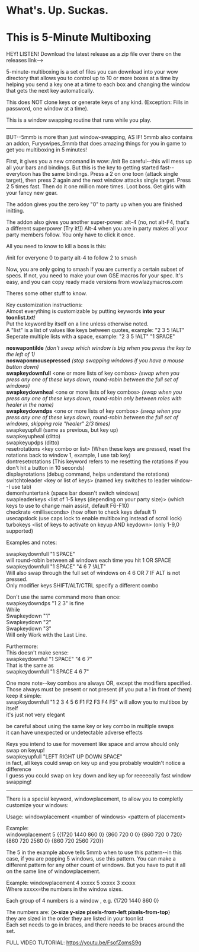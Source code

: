 #  What's. Up. Suckas.
#  This is 5-Minute Multiboxing


HEY! LISTEN! Download the latest release as a zip file over there on the releases link-->

5-minute-multiboxing is a set of files you can download into your wow directory that allows you to control up to 10 or more boxes at a time by helping you send a key one at a time to each box and changing the window that gets the next key automatically.

This does NOT clone keys or generate keys of any kind. (Exception: Fills in password, one window at a time).

This is a window swapping routine that runs while you play.

---------------------------------------------

BUT--5mmb is more than just window-swapping, AS IF! 5mmb also contains an addon, Furyswipes_5mmb that does amazing things for you in game to get you multiboxing in 5 minutes!

First, it gives you a new cmomand in wow: /init Be careful--this will mess up all your bars and bindings. But this is the key to getting started fast--everytoon has the same bindings. Press a 2 on one toon (attack single target), then press 2 again and the next window attacks single target. Press 2 5 times fast. Then do it one million more times. Loot boss. Get girls with your fancy new gear.

The addon gives you the zero key "0" to party up when you are finished initting.

The addon also gives you another super-power: alt-4 (no, not alt-F4, that's a different superpower [Try it!]) Alt-4 when you are in party makes all your party members follow. You only have to click it once.

All you need to know to kill a boss is this:

/init for everyone 0 to party alt-4 to follow 2 to smash

Now, you are only going to smash if you are currently a certain subset of specs. If not, you need to make your own GSE macros for your spec. It's easy, and you can copy ready made versions from wowlazymacros.com

Theres some other stuff to know.

Key customization instructions:  
Almost everything is customizable by putting keywords __into your toonlist.txt__!  
Put the keyword by itself on a line unless otherwise noted.  
A "list" is a list of values like keys between quotes, example: "2 3 5 !ALT"  
Seperate multiple lists with a space, example: "2 3 5 !ALT" "1 SPACE"  
  
**noswapontilde**   _(don't swap which window is big when you press the key to the left of 1)_   
**noswaponmousepressed**   _(stop swapping windows if you have a mouse button down)_  
**swapkeydownfull** \<one or more lists of key combos>  _(swap when you press any one of these keys down, round-robin between the full set of windows)_  
**swapkeydownheal** \<one or more lists of key combos>  _(swap when you press any one of these keys down, round-robin only between roles with healer in the name)_  
**swapkeydowndps** \<one or more lists of key combos> _(swap when you press any one of these keys down, round-robin between the full set of windows, skipping role "healer" 2/3 times)_  
swapkeyupfull (same as previous, but key up)  
swapkeyupheal (ditto)  
swapkeyupdps  (ditto)  
resetrotations \<key combo or list> (When these keys are pressed, reset the rotations back to window 1, example, I use tab key)  
dontresetrotations (This keyword refers to me resetting the rotations if you don't hit a button in 10 seconds)  
displayrotations (debug command, helps understand the rotations)  
switchtoleader \<key or list of keys> (named key switches to leader window--I use tab)  
demonhuntertank (space bar doesn't switch windows)   
swapleaderkeys \<list of 1-5 keys (depending on your party size)> (which keys to use to change main assist, default F6-F10)  
checkrate \<milliseconds> (how often to check keys default 1)  
usecapslock (use caps lock to enable multiboxing instead of scroll lock)  
turbokeys \<list of keys  to activate on keyup AND keydown> (only 1-9,0 supported)  
  
Examples and notes:  
  
swapkeydownfull "1 SPACE"   
will round-robin between all windows each  time you hit 1 OR SPACE  
swapkeydownfull "1 SPACE" "4 6 7 !ALT"  
Will also swap through the full set of windows on 4 6 OR 7 IF ALT is not pressed.  
Only modifier keys SHIFT/ALT/CTRL specify a different combo  
  
Don't use the same command more than once:  
swapkeydowndps "1 2 3" is fine  
While  
Swapkeydown "1"  
Swapkeydown "2"  
Swapkeydown "3"  
Will only Work with the Last Line.  
  
   
Furthermore:  
This doesn't make sense:  
swapkeydownful "1 SPACE" "4 6 7"  
That is the same as   
swapkeydownfull "1 SPACE 4 6 7"  
  
One more note--key combos are always OR, except the modifiers specified. Those always must be present or not present (if you put a !  in front of them)  
keep it simple:    
swapkeydownfull "1 2 3 4 5 6 F1 F2 F3 F4 F5" will allow you to multibox by itself  
it's just not very elegant  

be careful about using the same key or key combo in multiple swaps  
it can have unexpected or undetectable adverse effects  
  
Keys you intend to use for movement like space and arrow should only swap on keyup!  
swapkeyupfull "LEFT RIGHT UP DOWN SPACE"  
in fact, all keys could swap on key up and you probably wouldn't notice a difference  
I guess you could swap on key down and key up for reeeeeally fast window swapping!  

--------------------------
There is a special keyword, windowplacement, to allow you to completly customize your windows:  

Usage: windowplacement \<number of windows> \<pattern of placement>  

Example:  
windowplacement 5 {{1720 1440 860 0} {860 720 0 0} {860 720 0 720} {860 720 2560 0} {860 720 2560 720}}  

The 5 in the example above tells 5mmb when to use this pattern--in this case, if you are popping 5 windows, use this pattern. You can make a different pattern for any other count of windows. But you have to put it all on the same line of windowplacement.  

Example: windowplacement 4 xxxxx 5 xxxxx 3 xxxxx  
Where xxxxx=the numbers in the window sizes.  
  
Each group of 4 numbers is  a window , e.g. {1720 1440 860 0}  
  
The numbers are:
{**x-size    y-size    pixels-from-left    pixels-from-top**}  
they are sized in the order they are listed in your toonlist  
Each set needs to go in braces, and there needs to be braces around the set.  
   
  
FULL VIDEO TUTORIAL:
https://youtu.be/FsofZomsS9g
